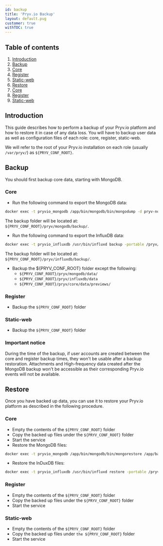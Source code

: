 ```yaml
---
id: backup
title: 'Pryv.io Backup'
layout: default.pug
customer: true
withTOC: true
---
```


## Table of contents <!-- omit in toc -->
<!-- no toc -->
1. [Introduction](#introduction)
2. [Backup](#backup)
  1. [Core](#core)
  2. [Register](#register)
  3. [Static-web](#static-web)
3. [Restore](#restore)
  1. [Core](#core)
  2. [Register](#register)
  3. [Static-web](#static-web)


## Introduction

This guide describes how to perform a backup of your Pryv.io platform and how to restore it in case of any data loss. You will have to backup user data as well as configuration files of each role: core, register, static-web.

We will refer to the root of your Pryv.io installation on each role (usually `/var/pryv/`) as `${PRYV_CONF_ROOT}`.

## Backup

You should first backup core data, starting with MongoDB.

### Core

- Run the following command to export the MongoDB data:  

```bash
docker exec -t pryvio_mongodb /app/bin/mongodb/bin/mongodump -d pryv-node -o /app/backup/
```

The backup folder will be located at: `${PRYV_CONF_ROOT}/pryv/mongodb/backup/`.

- Run the following command to export the InfluxDB data:  

```bash
docker exec -t pryvio_influxdb /usr/bin/influxd backup -portable /pryv/backup/
```

The backup folder will be located at: `${PRYV_CONF_ROOT}/pryv/influxdb/backup/`.

- Backup the ${PRYV_CONF_ROOT} folder except the following:
    - `${PRYV_CONF_ROOT}/pryv/mongodb/data/`
    - `${PRYV_CONF_ROOT}/pryv/influxdb/data`
    - `${PRYV_CONF_ROOT}/pryv/core/data/previews/`

### Register

- Backup the `${PRYV_CONF_ROOT}` folder

### Static-web

- Backup the `${PRYV_CONF_ROOT}` folder  

### Important notice

During the time of the backup, if user accounts are created between the core and register backup times, they won't be usable after a backup restoration. Attachments and High-frequency data created after the MongoDB backup won't be accessible as their corresponding Pryv.io events will not be available.

## Restore

Once you have backed up data, you can use it to restore your Pryv.io platform as described in the following procedure.

### Core

- Empty the contents of the `${PRYV_CONF_ROOT}` folder  
- Copy the backed up files under the `${PRYV_CONF_ROOT}` folder  
- Start the service  
- Restore the MongoDB files:

```bash
docker exec -t pryvio_mongodb /app/bin/mongodb/bin/mongorestore /app/backup/
```

- Restore the InDuxDB files:  

```bash
docker exec -t pryvio_influxdb /usr/bin/influxd restore -portable /pryv/backup/
```

### Register

- Empty the contents of the `${PRYV_CONF_ROOT}` folder  
- Copy the backed up files under the `${PRYV_CONF_ROOT}` folder  
- Start the service  

### Static-web

- Empty the contents of the `${PRYV_CONF_ROOT}` folder  
- Copy the backed up files under `the ${PRYV_CONF_ROOT}` folder  
- Start the service  

